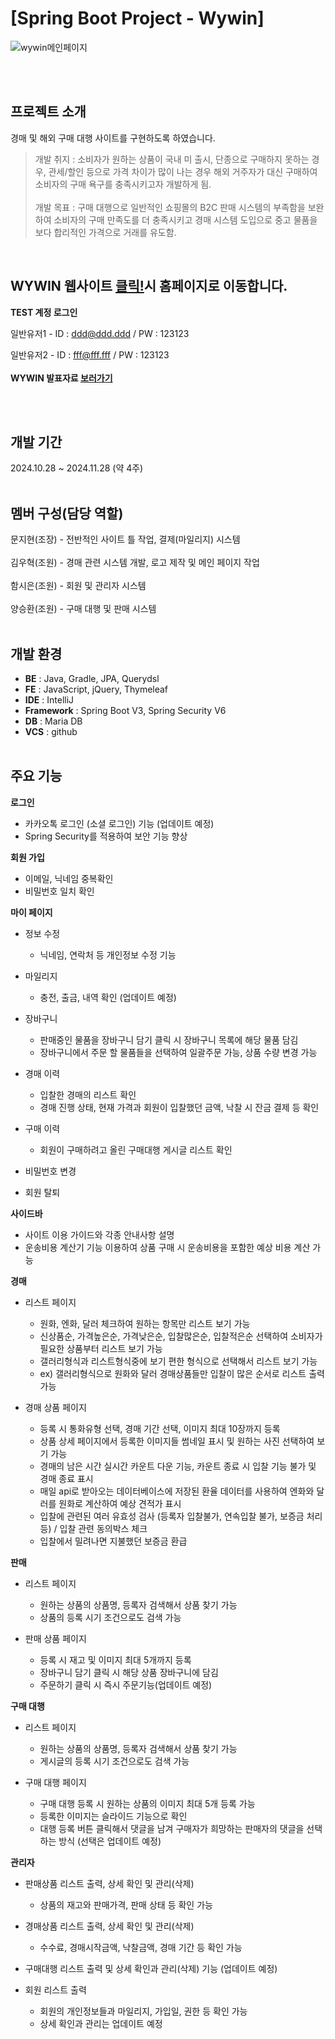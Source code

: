 # [Spring Boot Project - Wywin]

![wywin메인페이지](https://github.com/user-attachments/assets/9e73a7fc-31b8-4d88-980c-5f8187ceb087)

<br><br>
## 프로젝트 소개
경매 및 해외 구매 대행 사이트를 구현하도록 하였습니다.
> 개발 취지 : 소비자가 원하는 상품이 국내 미 출시, 단종으로 구매하지 못하는 경우, 관세/할인 등으로 가격 차이가 많이 나는 경우 해외 거주자가 대신 구매하여 소비자의 구매 욕구를 충족시키고자 개발하게 됨.<br><br>
> 개발 목표 : 구매 대행으로 일반적인 쇼핑몰의 B2C 판매 시스템의 부족함을 보완하여 소비자의 구매 만족도를 더 충족시키고 경매 시스템 도입으로 중고 물품을 보다 합리적인 가격으로 거래를 유도함.
<br>

## WYWIN 웹사이트 [클릭!](http://mbc-webcloud.iptime.org:8003/)시 홈페이지로 이동합니다.

**TEST 계정 로그인**

일반유저1 - ID : ddd@ddd.ddd / PW : 123123

일반유저2 - ID : fff@fff.fff / PW : 123123
<br><br>
**WYWIN 발표자료 [보러가기](https://www.canva.com/design/DAGYN_7M9Uc/XV0sDnNiMrhce-z_CTaVWw/view?utm_content=DAGYN_7M9Uc&utm_campaign=designshare&utm_medium=link&utm_source=editor#1)**

<br><br>

## 개발 기간
2024.10.28 ~ 2024.11.28 (약 4주)
<br><br>

## 멤버 구성(담당 역할)
문지현(조장) - 전반적인 사이트 틀 작업, 결제(마일리지) 시스템
<br><br>
김우혁(조원) - 경매 관련 시스템 개발, 로고 제작 및 메인 페이지 작업
<br><br>
함시은(조원) - 회원 및 관리자 시스템
<br><br>
양승환(조원) - 구매 대행 및 판매 시스템
<br><br>
## 개발 환경
- **BE** : Java, Gradle, JPA, Querydsl
- **FE** : JavaScript, jQuery, Thymeleaf
- **IDE** : IntelliJ
- **Framework** : Spring Boot V3, Spring Security V6
- **DB** : Maria DB
- **VCS** : github
<br><br>

## 주요 기능
**로그인**
- 카카오톡 로그인 (소셜 로그인) 기능 (업데이트 예정)
- Spring Security를 적용하여 보안 기능 향상

**회원 가입**
- 이메일, 닉네임 중복확인
- 비밀번호 일치 확인

**마이 페이지**
- 정보 수정
  + 닉네임, 연락처 등 개인정보 수정 기능
- 마일리지
  + 충전, 출금, 내역 확인 (업데이트 예정)
- 장바구니
  + 판매중인 물품을 장바구니 담기 클릭 시 장바구니 목록에 해당 물품 담김<br>
  + 장바구니에서 주문 할 물품들을 선택하여 일괄주문 가능, 상품 수량 변경 가능
- 경매 이력
  + 입찰한 경매의 리스트 확인<br>
  + 경매 진행 상태, 현재 가격과 회원이 입찰했던 금액, 낙찰 시 잔금 결제 등 확인
- 구매 이력
  + 회원이 구매하려고 올린 구매대행 게시글 리스트 확인
- 비밀번호 변경
  
- 회원 탈퇴

**사이드바**
- 사이트 이용 가이드와 각종 안내사항 설명
- 운송비용 계산기 기능 이용하여 상품 구매 시 운송비용을 포함한 예상 비용 계산 가능

**경매**
- 리스트 페이지
  + 원화, 엔화, 달러 체크하여 원하는 항목만 리스트 보기 가능 <br>
  + 신상품순, 가격높은순, 가격낮은순, 입찰많은순, 입찰적은순 선택하여 소비자가 필요한 상품부터 리스트 보기 가능 <br>
  + 갤러리형식과 리스트형식중에 보기 편한 형식으로 선택해서 리스트 보기 가능 <br>
  + ex) 갤러리형식으로 원화와 달러 경매상품들만 입찰이 많은 순서로 리스트 출력 가능
  
- 경매 상품 페이지
  + 등록 시 통화유형 선택, 경매 기간 선택, 이미지 최대 10장까지 등록 <br>
  + 상품 상세 페이지에서 등록한 이미지들 썸네일 표시 및 원하는 사진 선택하여 보기 가능 <br>
  + 경매의 남은 시간 실시간 카운트 다운 기능, 카운트 종료 시 입찰 기능 불가 및 경매 종료 표시 <br>
  + 매일 api로 받아오는 데이터베이스에 저장된 환율 데이터를 사용하여 엔화와 달러를 원화로 계산하여 예상 견적가 표시 <br>
  + 입찰에 관련된 여러 유효성 검사 (등록자 입찰불가, 연속입찰 불가, 보증금 처리 등) / 입찰 관련 동의박스 체크 <br>
  + 입찰에서 밀려나면 지불했던 보증금 환급

**판매**
- 리스트 페이지
  + 원하는 상품의 상품명, 등록자 검색해서 상품 찾기 가능 <br>
  + 상품의 등록 시기 조건으로도 검색 가능
  
- 판매 상품 페이지
  + 등록 시 재고 및 이미지 최대 5개까지 등록 <br>
  + 장바구니 담기 클릭 시 해당 상품 장바구니에 담김 <br>
  + 주문하기 클릭 시 즉시 주문기능(업데이트 예정)

**구매 대행**
- 리스트 페이지
  + 원하는 상품의 상품명, 등록자 검색해서 상품 찾기 가능 <br>
  + 게시글의 등록 시기 조건으로도 검색 가능

- 구매 대행 페이지
  + 구매 대행 등록 시 원하는 상품의 이미지 최대 5개 등록 가능 <br>
  + 등록한 이미지는 슬라이드 기능으로 확인
  + 대행 등록 버튼 클릭해서 댓글을 남겨 구매자가 희망하는 판매자의 댓글을 선택하는 방식 (선택은 업데이트 예정)

**관리자**
- 판매상품 리스트 출력, 상세 확인 및 관리(삭제)
  + 상품의 재고와 판매가격, 판매 상태 등 확인 가능

- 경매상품 리스트 출력, 상세 확인 및 관리(삭제)
  + 수수료, 경매시작금액, 낙찰금액, 경매 기간 등 확인 가능

- 구매대행 리스트 출력 및 상세 확인과 관리(삭제) 기능 (업데이트 예정)

- 회원 리스트 출력
  + 회원의 개인정보들과 마일리지, 가입일, 권한 등 확인 가능
  + 상세 확인과 관리는 업데이트 예정






